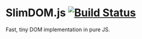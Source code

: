 # SlimDOM.js [![Build Status](https://travis-ci.org/bwrrp/slimdom.js.png?branch=master)](https://travis-ci.org/bwrrp/slimdom.js)

Fast, tiny DOM implementation in pure JS.

